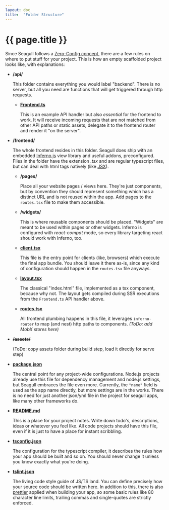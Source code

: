 ```yaml
---
layout: doc
title:  "Folder Structure"
---
```


# {{ page.title }}

Since Seagull follows a [Zero-Config concept](/seagull/concepts/zero_config),
there are a few rules on where to put stuff for your project. This is how an
empty scaffolded project looks like, with explanations:

- **/api/**

  This folder contains everything you would label "backend". There is no server,
  but all you need are functions that will get triggered through http requests.

  - **[Frontend.ts](https://github.com/seagull-js/seagull-cli/blob/master/templates/app/api/Frontend.ts)**

    This is an example API handler but also *essential* for the frontend to work.
    It will receive incoming requests that are not matched from other API paths
    or static assets, delegate it to the frontend router and render it "on the
    server".

- **/frontend/**

  The whole frontend resides in this folder. Seagull does ship with an embedded
  [Inferno.js](https://infernojs.org) view library and useful addons,
  preconfigured. Files in the folder have the extension *.tsx* and are regular
  typescript files, but can deal with html tags natively (like [JSX](https://facebook.github.io/react/docs/introducing-jsx.html)).

  - **/pages/**

    Place all your website pages / views here. They're just components, but by
    convention they should represent something which has a distinct URL and is
    not reused within the app. Add pages to the `routes.tsx` file to make them
    accessible.

  - **/widgets/**

    This is where reusable components should be placed. "Widgets" are meant to
    be used within pages or other widgets. Inferno is configured with
    *react-compat* mode, so every library targeting react should work with
    Inferno, too.

  - **[client.tsx](https://github.com/seagull-js/seagull-cli/blob/master/templates/app/frontend/client.tsx)**

    This file is the entry point for clients (like, browsers) which execute the
    final app bundle. You should leave it there as-is, since any kind of
    configuration should happen in the `routes.tsx` file anyways.

  - **[layout.tsx](https://github.com/seagull-js/seagull-cli/blob/master/templates/app/frontend/layout.tsx)**

    The classical "index.html" file, implemented as a tsx component, because why
    not. The layout gets compiled during SSR executions from the `Frontend.ts`
    API handler above.

  - **[routes.tsx](https://github.com/seagull-js/seagull-cli/blob/master/templates/app/frontend/routes.tsx)**

    All frontend plumbing happens in this file, it leverages `inferno-router` to
    map (and nest) http paths to components. *(ToDo: add MobX stores here)*

- **~~/assets/~~**

  (ToDo: copy assets folder during build step, load it directly for serve step)

- **[package.json](package-json)**

  The central point for any project-wide configurations. Node.js projects
  already use this file for dependency management and node.js settings, but
  Seagull embraces the file even more. Currently, the `"name"` field is used
  as the app name directly, but more settings are in the works. There is no need
  for just another json/yml file in the project for seagull apps, like many
  other frameworks do.

- **[README.md](https://github.com/seagull-js/seagull-cli/blob/master/templates/app/README.md)**

  This is a place for your project notes. Write down todo's, descriptions, ideas
  or whatever you feel like. All code projects should have this file, even if it
  is just to have a place for instant scribbling.

- **[tsconfig.json](https://github.com/seagull-js/seagull-cli/blob/master/templates/app/tsconfig.json)**

  The configuration for the typescript compiler, it describes the rules how your
  app should be built and so on. You should never change it unless you know
  exactly what you're doing.

- **[tslint.json](https://github.com/seagull-js/seagull-cli/blob/master/templates/app/tslint.json)**

  The living code style guide of JS/TS land. You can define precisely how your
  source code should be written here. In addition to this, there is also
  [prettier](https://prettier.io) applied when building your app, so some basic
  rules like 80 character line limits, trailing commas and single-quotes are
  strictly enforced.